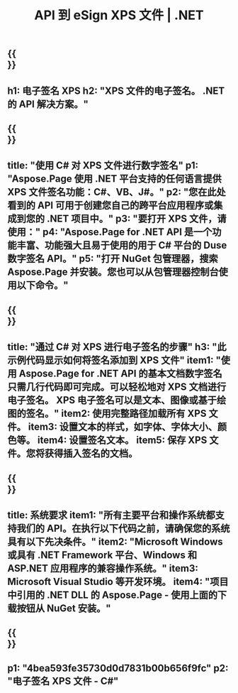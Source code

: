 ﻿---
translation: true
template: /_templates/_signature-child-net.md
title: API 到 eSign XPS 文件 | .NET
url: /net/signature/xps/
description: "用于在 .NET Framework 平台、Windows 和 ASP.NET 应用程序上对 XPS 文档进行电子签名的 C# 源代码。 XPS 签名功能的简单 API。"
informat: XPS
---

{{<section banner>}}
---
h1: 电子签名 XPS
h2: "XPS 文件的电子签名。 .NET 的 API 解决方案。"
---

{{<section overview>}}
---
title: "使用 C# 对 XPS 文件进行数字签名"
p1: "Aspose.Page 使用 .NET 平台支持的任何语言提供 XPS 文件签名功能：C#、VB、J#。"
p2: "您在此处看到的 API 可用于创建您自己的跨平台应用程序或集成到您的 .NET 项目中。"
p3: "要打开 XPS 文件，请使用："
p4: "Aspose.Page for .NET API 是一个功能丰富、功能强大且易于使用的用于 C# 平台的 Duse 数字签名 API。"
p5: "打开 NuGet 包管理器，搜索 Aspose.Page 并安装。您也可以从包管理器控制台使用以下命令。"
---

{{<section feature1>}}
---
title: "通过 C# 对 XPS 进行电子签名的步骤"
h3: "此示例代码显示如何将签名添加到 XPS 文件"
item1: "使用 Aspose.Page for .NET API 的基本文档数字签名只需几行代码即可完成。可以轻松地对 XPS 文档进行电子签名。 XPS 电子签名可以是文本、图像或基于绘图的签名。"
item2: 使用完整路径加载所有 XPS 文件。
item3: 设置文本的样式，如字体、字体大小、颜色等。
item4: 设置签名文本。
item5: 保存 XPS 文件。您将获得插入签名的文档。
---

{{<section feature2>}}
---
title: 系统要求
item1: "所有主要平台和操作系统都支持我们的 API。在执行以下代码之前，请确保您的系统具有以下先决条件。"
item2: "Microsoft Windows 或具有 .NET Framework 平台、Windows 和 ASP.NET 应用程序的兼容操作系统。"
item3: Microsoft Visual Studio 等开发环境。
item4: "项目中引用的 .NET DLL 的 Aspose.Page - 使用上面的下载按钮从 NuGet 安装。"
---

{{<section gist>}}
---
p1: "4bea593fe35730d0d7831b00b656f9fc"
p2: "电子签名 XPS 文件 - C#"
--- 
